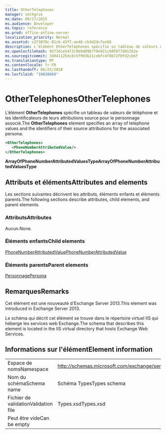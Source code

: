 ```yaml
---
title: OtherTelephones
manager: sethgros
ms.date: 09/17/2015
ms.audience: Developer
ms.topic: reference
ms.prod: office-online-server
localization_priority: Normal
ms.assetid: c2f3070c-81c6-43f7-ae48-cb3d2dcfac68
description: L’élément OtherTelephones spécifie un tableau de valeurs de téléphone et les identificateurs de leurs attributions source pour le personnage associé.
ms.openlocfilehash: 9573dce54f3c9b9d09b779e921c605077d91262e
ms.sourcegitcommit: 34041125dc8c5f993b21cebfc4f8b72f0fd2cb6f
ms.translationtype: MT
ms.contentlocale: fr-FR
ms.lasthandoff: 06/25/2018
ms.locfileid: "19828669"
---
```

# <a name="othertelephones"></a><span data-ttu-id="f8001-103">OtherTelephones</span><span class="sxs-lookup"><span data-stu-id="f8001-103">OtherTelephones</span></span>

<span data-ttu-id="f8001-104">L’élément **OtherTelephones** spécifie un tableau de valeurs de téléphone et les identificateurs de leurs attributions source pour le personnage associé.</span><span class="sxs-lookup"><span data-stu-id="f8001-104">The **OtherTelephones** element specifies an array of telephone values and the identifiers of their source attributions for the associated persona.</span></span> 
  
```XML
<OtherTelephones>
   <PhoneNumberAttributedValue/>
</OtherTelephones>

```

 <span data-ttu-id="f8001-105">**ArrayOfPhoneNumberAttributedValuesType**</span><span class="sxs-lookup"><span data-stu-id="f8001-105">**ArrayOfPhoneNumberAttributedValuesType**</span></span>
## <a name="attributes-and-elements"></a><span data-ttu-id="f8001-106">Attributs et éléments</span><span class="sxs-lookup"><span data-stu-id="f8001-106">Attributes and elements</span></span>

<span data-ttu-id="f8001-107">Les sections suivantes décrivent les attributs, éléments enfants et éléments parents.</span><span class="sxs-lookup"><span data-stu-id="f8001-107">The following sections describe attributes, child elements, and parent elements.</span></span>
  
### <a name="attributes"></a><span data-ttu-id="f8001-108">Attributs</span><span class="sxs-lookup"><span data-stu-id="f8001-108">Attributes</span></span>

<span data-ttu-id="f8001-109">Aucun.</span><span class="sxs-lookup"><span data-stu-id="f8001-109">None.</span></span>
  
### <a name="child-elements"></a><span data-ttu-id="f8001-110">Éléments enfants</span><span class="sxs-lookup"><span data-stu-id="f8001-110">Child elements</span></span>

[<span data-ttu-id="f8001-111">PhoneNumberAttributedValue</span><span class="sxs-lookup"><span data-stu-id="f8001-111">PhoneNumberAttributedValue</span></span>](phonenumberattributedvalue.md)
  
### <a name="parent-elements"></a><span data-ttu-id="f8001-112">Éléments parents</span><span class="sxs-lookup"><span data-stu-id="f8001-112">Parent elements</span></span>

[<span data-ttu-id="f8001-113">Personnage</span><span class="sxs-lookup"><span data-stu-id="f8001-113">Persona</span></span>](persona.md)
  
## <a name="remarks"></a><span data-ttu-id="f8001-114">Remarques</span><span class="sxs-lookup"><span data-stu-id="f8001-114">Remarks</span></span>

<span data-ttu-id="f8001-115">Cet élément est une nouveauté d'Exchange Server 2013.</span><span class="sxs-lookup"><span data-stu-id="f8001-115">This element was introduced in Exchange Server 2013.</span></span>
  
<span data-ttu-id="f8001-116">Le schéma qui décrit cet élément se trouve dans le répertoire virtuel IIS qui héberge les services web Exchange.</span><span class="sxs-lookup"><span data-stu-id="f8001-116">The schema that describes this element is located in the IIS virtual directory that hosts Exchange Web Services.</span></span>
  
## <a name="element-information"></a><span data-ttu-id="f8001-117">Informations sur l'élément</span><span class="sxs-lookup"><span data-stu-id="f8001-117">Element information</span></span>

|||
|:-----|:-----|
|<span data-ttu-id="f8001-118">Espace de noms</span><span class="sxs-lookup"><span data-stu-id="f8001-118">Namespace</span></span>  <br/> |http://schemas.microsoft.com/exchange/services/2006/types  <br/> |
|<span data-ttu-id="f8001-119">Nom du schéma</span><span class="sxs-lookup"><span data-stu-id="f8001-119">Schema name</span></span>  <br/> |<span data-ttu-id="f8001-120">Schéma Types</span><span class="sxs-lookup"><span data-stu-id="f8001-120">Types schema</span></span>  <br/> |
|<span data-ttu-id="f8001-121">Fichier de validation</span><span class="sxs-lookup"><span data-stu-id="f8001-121">Validation file</span></span>  <br/> |<span data-ttu-id="f8001-122">Types.xsd</span><span class="sxs-lookup"><span data-stu-id="f8001-122">Types.xsd</span></span>  <br/> |
|<span data-ttu-id="f8001-123">Peut être vide</span><span class="sxs-lookup"><span data-stu-id="f8001-123">Can be empty</span></span>  <br/> ||
   

